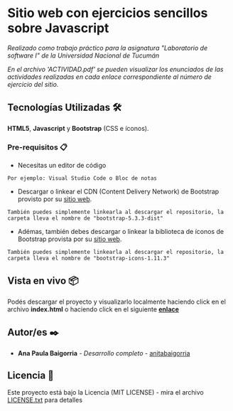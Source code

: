 # Sitio web con ejercicios sencillos sobre Javascript

_Realizado como trabajo práctico para la asignatura "Laboratorio de software I" de la Universidad Nacional de Tucumán_

_En el archivo 'ACTIVIDAD.pdf' se pueden visualizar los enunciados de las actividades realizadas en cada enlace correspondiente al número de ejercicio del sitio._

## Tecnologías Utilizadas 🛠️

**HTML5**, **Javascript** y **Bootstrap** (CSS e íconos).

### Pre-requisitos 📋

* Necesitas un editor de código

```
Por ejemplo: Visual Studio Code o Bloc de notas
```

* Descargar o linkear el CDN (Content Delivery Network) de Bootstrap provisto por su [sitio web](https://getbootstrap.esdocu.com/docs/5.3/getting-started/download/).

```
También puedes simplemente linkearla al descargar el repositorio, la carpeta lleva el nombre de "bootstrap-5.3.3-dist"
```

* Adémas, también debes descargar o linkear la biblioteca de íconos de Bootstrap provista por su [sitio web](https://icons.getbootstrap.com/).

```
También puedes simplemente linkearla al descargar el repositorio, la carpeta lleva el nombre de "bootstrap-icons-1.11.3"
```

## Vista en vivo 📦

Podés descargar el proyecto y visualizarlo localmente haciendo click en el archivo **index.html** o haciendo click en el siguiente **[enlace](https://anitabaigorria.github.io/SITIO-WEB-JAVASCRIPT-Y-BOOTSTRAP/)**

## Autor/es ✒️

* **Ana Paula Baigorria** - *Desarrollo completo* - [anitabaigorria](https://github.com/anitabaigorria)


## Licencia 📄

Este proyecto está bajo la Licencia (MIT LICENSE) - mira el archivo [LICENSE.txt](LICENSE.txt) para detalles
